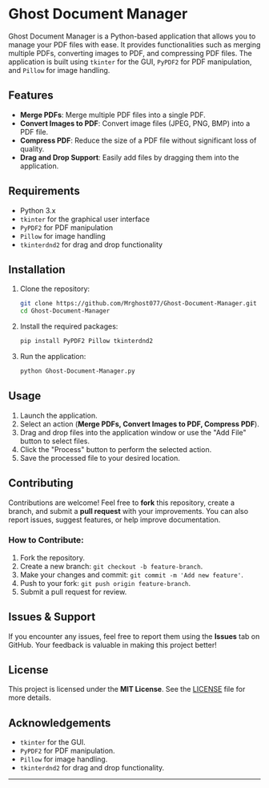 # Ghost Document Manager

Ghost Document Manager is a Python-based application that allows you to manage your PDF files with ease. It provides functionalities such as merging multiple PDFs, converting images to PDF, and compressing PDF files. The application is built using `tkinter` for the GUI, `PyPDF2` for PDF manipulation, and `Pillow` for image handling.

## Features

- **Merge PDFs**: Merge multiple PDF files into a single PDF.
- **Convert Images to PDF**: Convert image files (JPEG, PNG, BMP) into a PDF file.
- **Compress PDF**: Reduce the size of a PDF file without significant loss of quality.
- **Drag and Drop Support**: Easily add files by dragging them into the application.

## Requirements

- Python 3.x
- `tkinter` for the graphical user interface
- `PyPDF2` for PDF manipulation
- `Pillow` for image handling
- `tkinterdnd2` for drag and drop functionality

## Installation

1. Clone the repository:
   ```sh
   git clone https://github.com/Mrghost077/Ghost-Document-Manager.git
   cd Ghost-Document-Manager
   ```

2. Install the required packages:
   ```sh
   pip install PyPDF2 Pillow tkinterdnd2
   ```

3. Run the application:
   ```sh
   python Ghost-Document-Manager.py
   ```

## Usage

1. Launch the application.
2. Select an action (**Merge PDFs, Convert Images to PDF, Compress PDF**).
3. Drag and drop files into the application window or use the "Add File" button to select files.
4. Click the "Process" button to perform the selected action.
5. Save the processed file to your desired location.

## Contributing

Contributions are welcome! Feel free to **fork** this repository, create a branch, and submit a **pull request** with your improvements. You can also report issues, suggest features, or help improve documentation.

### How to Contribute:
1. Fork the repository.
2. Create a new branch: `git checkout -b feature-branch`.
3. Make your changes and commit: `git commit -m 'Add new feature'`.
4. Push to your fork: `git push origin feature-branch`.
5. Submit a pull request for review.

## Issues & Support

If you encounter any issues, feel free to report them using the **Issues** tab on GitHub. Your feedback is valuable in making this project better!

## License

This project is licensed under the **MIT License**. See the [LICENSE](LICENSE) file for more details.

## Acknowledgements

- `tkinter` for the GUI.
- `PyPDF2` for PDF manipulation.
- `Pillow` for image handling.
- `tkinterdnd2` for drag and drop functionality.

---
